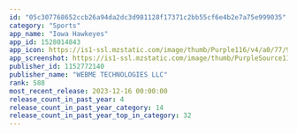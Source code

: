 ```yaml
---
id: "05c307768652ccb26a94da2dc3d981128f17371c2bb55cf6e4b2e7a75e999035"
category: "Sports"
app_name: "Iowa Hawkeyes"
app_id: 1528014843
app_icon: https://is1-ssl.mzstatic.com/image/thumb/Purple116/v4/a0/77/9a/a0779a7d-17ff-2725-006d-d4a4ddc61745/AppIcon-prod-0-1x_U007ephone-0-85-220.png/1024x1024bb.png
app_screenshot: https://is1-ssl.mzstatic.com/image/thumb/PurpleSource114/v4/ac/3d/23/ac3d2354-28ff-f35e-1e00-2d8123f818b3/f9860fd2-4794-4646-9041-e417c9eb4a5a_iPhone_11_-_6.5_inch_04.png/1242x2688bb.png
publisher_id: 1152772140
publisher_name: "WEBME TECHNOLOGIES LLC"
rank: 588
most_recent_release: 2023-12-16 00:00:00
release_count_in_past_year: 4
release_count_in_past_year_category: 14
release_count_in_past_year_top_in_category: 32
---
```


